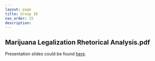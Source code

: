 ```yaml
---
layout: page
title: Group 10
nav_order: 15
description:
---
```


## Marijuana Legalization Rhetorical Analysis.pdf

Presentation slides could be found [here](group10.pdf).
